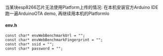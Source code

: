 当某块esp8266芯片无法使用Platform上传的情况: 
在本机安装官方Arduino IDE跑一遍ArduinoOTA demo, 再继续用本机的PlatformIo

#### env.h  

```   
const char* envWebBenchmarkUrl = "";
const char* envWebBenchmarkFingerprint = "";
const char* ssid = "";
const char* password = "";
```   



